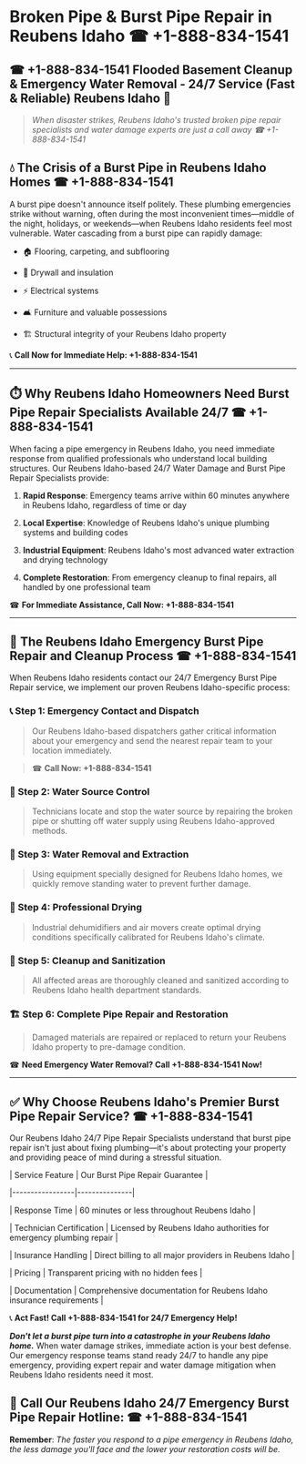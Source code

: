 # Broken Pipe & Burst Pipe Repair in Reubens Idaho ☎ +1-888-834-1541  
## ☎ +1-888-834-1541 Flooded Basement Cleanup & Emergency Water Removal - 24/7 Service (Fast & Reliable) Reubens Idaho 🚨  

> *When disaster strikes, Reubens Idaho's trusted broken pipe repair specialists and water damage experts are just a call away ☎ +1-888-834-1541*  

## 💧 The Crisis of a Burst Pipe in Reubens Idaho Homes ☎ +1-888-834-1541  

A burst pipe doesn't announce itself politely. These plumbing emergencies strike without warning, often during the most inconvenient times—middle of the night, holidays, or weekends—when Reubens Idaho residents feel most vulnerable. Water cascading from a burst pipe can rapidly damage:  

* 🏠 Flooring, carpeting, and subflooring  
* 🧱 Drywall and insulation  
* ⚡ Electrical systems  
* 🛋️ Furniture and valuable possessions  
* 🏗️ Structural integrity of your Reubens Idaho property  

📞 **Call Now for Immediate Help: +1-888-834-1541**  

---  

## ⏱️ Why Reubens Idaho Homeowners Need Burst Pipe Repair Specialists Available 24/7 ☎ +1-888-834-1541  

When facing a pipe emergency in Reubens Idaho, you need immediate response from qualified professionals who understand local building structures. Our Reubens Idaho-based 24/7 Water Damage and Burst Pipe Repair Specialists provide:  

1. **Rapid Response**: Emergency teams arrive within 60 minutes anywhere in Reubens Idaho, regardless of time or day  
2. **Local Expertise**: Knowledge of Reubens Idaho's unique plumbing systems and building codes  
3. **Industrial Equipment**: Reubens Idaho's most advanced water extraction and drying technology  
4. **Complete Restoration**: From emergency cleanup to final repairs, all handled by one professional team  

☎ **For Immediate Assistance, Call Now: +1-888-834-1541**  

---  

## 🔧 The Reubens Idaho Emergency Burst Pipe Repair and Cleanup Process ☎ +1-888-834-1541  

When Reubens Idaho residents contact our 24/7 Emergency Burst Pipe Repair service, we implement our proven Reubens Idaho-specific process:  

### 📞 Step 1: Emergency Contact and Dispatch  
> Our Reubens Idaho-based dispatchers gather critical information about your emergency and send the nearest repair team to your location immediately.  
> ☎ **Call Now: +1-888-834-1541**  

### 🚿 Step 2: Water Source Control  
> Technicians locate and stop the water source by repairing the broken pipe or shutting off water supply using Reubens Idaho-approved methods.  

### 🌊 Step 3: Water Removal and Extraction  
> Using equipment specially designed for Reubens Idaho homes, we quickly remove standing water to prevent further damage.  

### 💨 Step 4: Professional Drying  
> Industrial dehumidifiers and air movers create optimal drying conditions specifically calibrated for Reubens Idaho's climate.  

### 🧼 Step 5: Cleanup and Sanitization  
> All affected areas are thoroughly cleaned and sanitized according to Reubens Idaho health department standards.  

### 🏗️ Step 6: Complete Pipe Repair and Restoration  
> Damaged materials are repaired or replaced to return your Reubens Idaho property to pre-damage condition.  

☎ **Need Emergency Water Removal? Call +1-888-834-1541 Now!**  

---  

## ✅ Why Choose Reubens Idaho's Premier Burst Pipe Repair Service? ☎ +1-888-834-1541  

Our Reubens Idaho 24/7 Pipe Repair Specialists understand that burst pipe repair isn't just about fixing plumbing—it's about protecting your property and providing peace of mind during a stressful situation.  

| Service Feature | Our Burst Pipe Repair Guarantee |  
|-----------------|---------------|  
| Response Time | 60 minutes or less throughout Reubens Idaho |  
| Technician Certification | Licensed by Reubens Idaho authorities for emergency plumbing repair |  
| Insurance Handling | Direct billing to all major providers in Reubens Idaho |  
| Pricing | Transparent pricing with no hidden fees |  
| Documentation | Comprehensive documentation for Reubens Idaho insurance requirements |  

📞 **Act Fast! Call +1-888-834-1541 for 24/7 Emergency Help!**  

***Don't let a burst pipe turn into a catastrophe in your Reubens Idaho home.*** When water damage strikes, immediate action is your best defense. Our emergency response teams stand ready 24/7 to handle any pipe emergency, providing expert repair and water damage mitigation when Reubens Idaho residents need it most.  

## 📱 Call Our Reubens Idaho 24/7 Emergency Burst Pipe Repair Hotline: ☎ +1-888-834-1541  

**Remember**: *The faster you respond to a pipe emergency in Reubens Idaho, the less damage you'll face and the lower your restoration costs will be.*